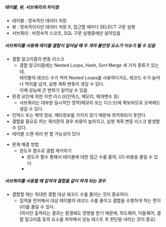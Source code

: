 ##### 테이블, 뷰, 서브쿼리의 차이점
+ 테이블 : 영속적인 데이터 저장
+ 뷰 : 영속적이지만 데이터 저장 X, 접근할 때마다 SELECT 구문 실행
+ 서브쿼리 : 비영속적 스코프, SQL 구문 실행중에만 살아있음

##### 서브쿼리를 사용해 테이블 결합이 일어날 때 두 개의 불안정 요소가 이슈가 될 수 있음
+ 결합 알고리즘의 변동 리스크
  - 결합 알고리즘에는 Nested Loops, Hash, Sort Merge 세 가지 종류가 있는데,  
  테이블의 레코드 수가 적어 Nested Loops를 사용하다가도, 레코드 수가 늘어나 역치를 넘겨, 실행 계획 변동이 생길 수 있다.  
  이때 성능에 큰 변화가 일어날 수 있음
+ 환경 요인에 의한 지연 리스크(인덱스, 메모리, 매개변수 등)
  * 서브쿼리는 대부분 일시적인 영역(메모리 또는 디스크)에 확보되므로 오버헤드 생길 수 있다.
+ 인덱스 또는 제약 정보, 메타정보를 가지지 않기 때문에 최적화되지 못한다.
+ 결합을 필요로 하는 쿼리문의 경우 비용이 높아지고, 실행 계획 변동 리스크 발생할 수 있다.
+ 테이블 스캔 여러 번 할 가능성이 있다

* 문제 해결 방법
  + 윈도우 함수로 결합 제거하기 
    - 윈도우 함수 통해서 테이블에 대한 접근 수를 줄여, I/O 비용을 줄일 수 있다.
    -
    
##### 서브쿼리를 사용할 때 집약과 결합을 같이 하게 되는 경우
 - 결합할 때는 최대한 결합 대상 레코드 수를 줄이는 것이 중요하다.
   + 집약을 먼저해서 대상 테이블의 레코드 수를 줄이고 결합을 수행하게 하는 편이 I/O를 줄일 수 있다.  
   (하지만 출력되는 결과는 환경에도 영향을 받기 때문에, 하드웨어, 미들웨어, 결합 알고리즘 등의 요소를 파악해서 성능 테스트 후 판단을 내리는 것이 중요)

